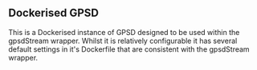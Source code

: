 ## Dockerised GPSD

This is a Dockerised instance of GPSD designed to be used within the gpsdStream wrapper. Whilst it is relatively configurable it has several default settings in it's Dockerfile that are consistent with the gpsdStream wrapper.
